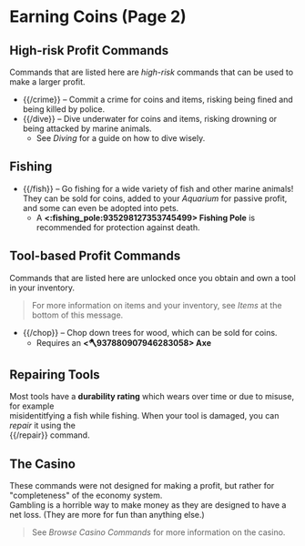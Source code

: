 # Earning Coins (Page 2)

## High-risk Profit Commands

Commands that are listed here are *high-risk* commands that can be used to make a larger profit.
- {{/crime}} – Commit a crime for coins and items, risking being fined and being killed by police.
- {{/dive}} – Dive underwater for coins and items, risking drowning or being attacked by marine animals.
  - See *Diving* for a guide on how to dive wisely.

## Fishing

- {{/fish}} – Go fishing for a wide variety of fish and other marine animals!
  They can be sold for coins, added to your *Aquarium* for passive profit, and some can even be adopted into pets.
  - A **<:fishing_pole:935298127353745499> Fishing Pole** is recommended for protection against death.

## Tool-based Profit Commands

Commands that are listed here are unlocked once you obtain and own a tool in your inventory.
> For more information on items and your inventory, see *Items* at the bottom of this message.
- {{/chop}} – Chop down trees for wood, which can be sold for coins.
  - Requires an **<:axe:937880907946283058> Axe**

## Repairing Tools

Most tools have a **durability rating** which wears over time or due to misuse, for example \
misidentitfying a fish while fishing. When your tool is damaged, you can *repair* it using the \
{{/repair}} command.

## The Casino

These commands were not designed for making a profit, but rather for "completeness" of the economy system. \
Gambling is a horrible way to make money as they are designed to have a net loss. (They are more for fun than anything else.)
> See *Browse Casino Commands* for more information on the casino.